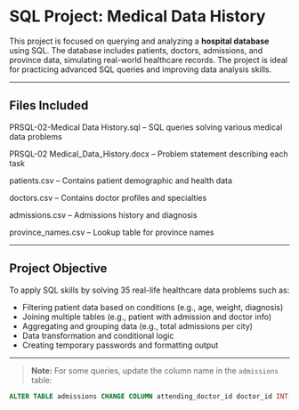 #  SQL Project: Medical Data History

This project is focused on querying and analyzing a **hospital database** using SQL. The database includes patients, doctors, admissions, and province data, simulating real-world healthcare records. The project is ideal for practicing advanced SQL queries and improving data analysis skills.

---

##  Files Included

PRSQL-02-Medical Data History.sql – SQL queries solving various medical data problems

PRSQL-02 Medical_Data_History.docx – Problem statement describing each task

patients.csv – Contains patient demographic and health data

doctors.csv – Contains doctor profiles and specialties

admissions.csv – Admissions history and diagnosis

province_names.csv – Lookup table for province names

---

##  Project Objective

To apply SQL skills by solving 35 real-life healthcare data problems such as:

- Filtering patient data based on conditions (e.g., age, weight, diagnosis)
- Joining multiple tables (e.g., patient with admission and doctor info)
- Aggregating and grouping data (e.g., total admissions per city)
- Data transformation and conditional logic
- Creating temporary passwords and formatting output

---


> **Note:** For some queries, update the column name in the `admissions` table:
```sql
ALTER TABLE admissions CHANGE COLUMN attending_doctor_id doctor_id INT;
